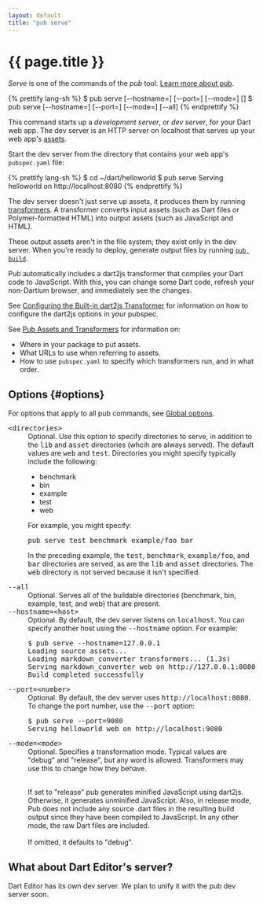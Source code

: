 ```yaml
---
layout: default
title: "pub serve"
---
```


# {{ page.title }}

_Serve_ is one of the commands of the _pub_ tool.
[Learn more about pub](/tools/pub/).

{% prettify lang-sh %}
$ pub serve [--hostname=<host>] [--port=<number>] [--mode=<mode>] [<directories>]
$ pub serve [--hostname=<host>] [--port=<number>] [--mode=<mode>] [--all]
{% endprettify %}

This command starts up a _development server_, or _dev server_,
for your Dart web app. The dev server is an HTTP server on localhost
that serves up your web app's [assets](/tools/pub/glossary.html#asset).

Start the dev server from the directory that contains your web app's
`pubspec.yaml` file:

{% prettify lang-sh %}
$ cd ~/dart/helloworld
$ pub serve
Serving helloworld on http://localhost:8080
{% endprettify %}

The dev server doesn't just serve up assets, it produces them by running
[transformers](/tools/pub/glossary.html#transformer). A transformer converts
input assets (such as Dart files or Polymer-formatted HTML) into output assets
(such as JavaScript and HTML).

These output assets aren't in the file system; they exist only in the dev
server. When you're ready to deploy, generate output files by running
[`pub build`](pub-build.html).

Pub automatically includes a dart2js transformer that compiles your Dart code
to JavaScript. With this, you can change some Dart code, refresh your
non-Dartium browser, and immediately see the changes.

See
[Configuring the Built-in dart2js Transformer](/tools/pub/dart2js-transformer.html)
for information on how to configure the dart2js options in your pubspec.

See [Pub Assets and Transformers](/tools/pub/assets-and-transformers.html) for
information on:

* Where in your package to put assets.
* What URLs to use when referring to assets.
* How to use `pubspec.yaml` to specify which transformers run, and in
  what order.

## Options {#options}

For options that apply to all pub commands, see
[Global options](index.html#global-options).

<dl>
<dt><tt>&lt;directories&gt;</tt></dt>
<dd>Optional. Use this option to specify directories to serve,
in addition to the <tt>lib</tt> and <tt>asset</tt> directories
(whcih are always served).
The default values are <tt>web</tt> and <tt>test</tt>.
Directories you might specify typically include the following:

<ul>
<li>benchmark</li>
<li>bin</li>
<li>example</li>
<li>test</li>
<li>web</li>
</ul>

For example, you might specify:

<pre>
pub serve test benchmark example/foo bar
</pre>

In the preceding example, the <tt>test</tt>, <tt>benchmark</tt>,
<tt>example/foo</tt>, and <tt>bar</tt> directories are served,
as are the <tt>lib</tt> and <tt>asset</tt> directories.
The <tt>web</tt> directory is not served because it isn't specified.</dd>

<dt><tt>--all</tt></dt>
<dd>Optional. Serves all of the buildable directories (benchmark, bin, example,
test, and web) that are present.</dd>

<dt><tt>--hostname=&lt;host&gt;</tt></dt>
<dd>Optional. By default, the dev server listens on <tt>localhost</tt>.
You can specify another host using the <tt>--hostname</tt> option. 
For example:
<pre>
$ pub serve --hostname=127.0.0.1
Loading source assets... 
Loading markdown_converter transformers... (1.3s)
Serving markdown_converter web on http://127.0.0.1:8080
Build completed successfully
</pre>
</dd>

<dt><tt>--port=&lt;number&gt;</tt></dt>
<dd>Optional. By default, the dev server uses <tt>http://localhost:8080</tt>.
To change the port number, use the <tt>--port</tt> option:
<pre>
$ pub serve --port=9080
Serving helloworld web on http://localhost:9080
</pre>
</dd>

<dt><tt>--mode=&lt;mode&gt;</tt></dt>
<dd>Optional. Specifies a transformation mode. Typical values are
"debug" and "release", but any word is allowed.
Transformers may use this to change how they behave.<br><br>

If set to "release" pub generates minified JavaScript using dart2js.
Otherwise, it generates unminified JavaScript.
Also, in release mode, Pub does not include any source .dart
files in the resulting build output since they have
been compiled to JavaScript. In any other mode, the raw Dart files are
included.<br><br>
If omitted, it defaults to "debug".</dd>

</dl>

## What about Dart Editor's server?

Dart Editor has its own dev server. We plan to unify it with the
pub dev server soon.
